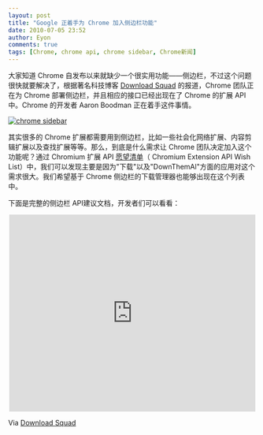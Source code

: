 ```yaml
---
layout: post
title: "Google 正着手为 Chrome 加入侧边栏功能"
date: 2010-07-05 23:52
author: Eyon
comments: true
tags: [Chrome, chrome api, chrome sidebar, Chrome新闻]
---
```

大家知道 Chrome 自发布以来就缺少一个很实用功能——侧边栏，不过这个问题很快就要解决了，根据著名科技博客 [Download Squad](http://www.downloadsquad.com/2010/07/05/google-chrome-sidebars/) 的报道，Chrome 团队正在为 Chrome 部署侧边栏，并且相应的接口已经出现在了 Chrome 的扩展 API 中。Chrome 的开发者 Aaron Boodman 正在着手这件事情。

<a href="http://img.chromi.org/2010/07/chrome-sidebar.png">![](http://img.chromi.org/2010/07/chrome-sidebar.png "chrome sidebar")</a>

其实很多的 Chrome 扩展都需要用到侧边栏，比如一些社会化网络扩展、内容剪辑扩展以及查找扩展等等。那么，到底是什么需求让 Chrome 团队决定加入这个功能呢？通过 Chromium 扩展 API [愿望清单](http://sites.google.com/a/chromium.org/dev/developers/design-documents/extensions/apiwishlist)（ Chromium Extension API Wish List）中，我们可以发现主要是因为"下载"以及"DownThemAl"方面的应用对这个需求很大。我们希望基于 Chrome 侧边栏的下载管理器也能够出现在这个列表中。

下面是完整的侧边栏 API建议文档，开发者们可以看看：<!--more-->

<p style="text-align: center;"><iframe frameborder="0" src="http://docs.google.com/gview?url=http://www.zebcogs.com/downloads/ds/csb.pdf&amp;embedded=true" style="width: 500px; height: 400px;"></iframe> 


Via [Download Squad](http://www.downloadsquad.com/2010/07/05/google-chrome-sidebars/)

